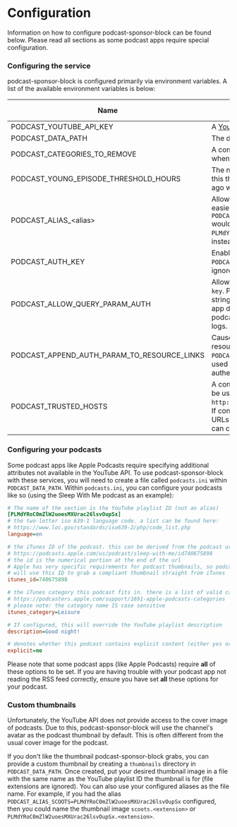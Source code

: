 # Configuration

Information on how to configure podcast-sponsor-block can be found below. Please read all sections as some podcast apps
require special configuration.

### Configuring the service
podcast-sponsor-block is configured primarily via environment variables. A list of the available environment variables
is below:

| Name                                        | Description                                                                                                                                                                                                                                                                                                                                                                                                                                    | Required | Default Value |
|---------------------------------------------|------------------------------------------------------------------------------------------------------------------------------------------------------------------------------------------------------------------------------------------------------------------------------------------------------------------------------------------------------------------------------------------------------------------------------------------------|----------|---------------|
| PODCAST_YOUTUBE_API_KEY                     | A [YouTube API key](https://developers.google.com/youtube/v3/getting-started) used to communicate with the YouTube API                                                                                                                                                                                                                                                                                                                         | Yes      |               |
| PODCAST_DATA_PATH                           | The directory to store data in                                                                                                                                                                                                                                                                                                                                                                                                                 | Yes      |               |
| PODCAST_CATEGORIES_TO_REMOVE                | A comma-seperated list of [SponsorBlock categories](https://github.com/yt-dlp/yt-dlp#sponsorblock-options) to remove when downloading audio                                                                                                                                                                                                                                                                                                    | No       | sponsor       |
| PODCAST_YOUNG_EPISODE_THRESHOLD_HOURS       | The number of hours to filter out episodes that are younger than this threshold. Episodes published less than this number of hours ago will be excluded from the RSS feed.                                                                                                                                                                                                                                                                     | No       | 3             |
| PODCAST_ALIAS_\<alias\>                     | Allows the configuration of aliases to make referencing playlists easier (example: `PODCAST_ALIAS_SCOOTS=PLMdYRoC0m4mZlW2uoesMXUrac26lsvOupSx` would allow you to reference the playlist `PLMdYRoC0mZlW2uoesMXUrac26lsvOupSx` with the name `scoots` instead)                                                                                                                                                                                    | No       |               |
| PODCAST_AUTH_KEY                            | Enables HTTP basic authentication on the server. `PODCAST_AUTH_KEY` will be used as the password (the username is ignored)                                                                                                                                                                                                                                                                                                                     | No       |               |
| PODCAST_ALLOW_QUERY_PARAM_AUTH              | Allows `PODCAST_AUTH_KEY` to be provided as the query parameter `key`. Please note providing sensitive info as part of the query string [is bad practice](https://owasp.org/www-community/vulnerabilities/Information_exposure_through_query_strings_in_url), so only enable this option if your podcast app does not support HTTP basic authentication. When enabled, podcast-sponsor-block will do its best to redact the key from its logs. | No       | false         |
| PODCAST_APPEND_AUTH_PARAM_TO_RESOURCE_LINKS | Causes the feed generator to include `key=<PODCAST_AUTH_KEY>` in resource links. This can only be enabled if `PODCAST_ALLOW_QUERY_PARAM_AUTH` is enabled, and is intended to be used only when it is required to workaround a lack of authentication support in your podcast app.                                                                                                                                                              | No       | false         |
| PODCAST_TRUSTED_HOSTS                       | A comma-seperated list of trusted `Host` header values that can be used to access podcast-sponsor-block (e.g. `http://192.168.1.43:8081,https://podcasts.ericmedina024.com`). If configured, the `Host` header will be used to create absolute URLs. If not configured, relative URLs will be used instead which can cause issues with some podcast apps.                                                                                      | No       |               |

### Configuring your podcasts

Some podcast apps like Apple Podcasts require specifying additional attributes not available in the YouTube API. To use
podcast-sponsor-block with these services, you will need to create a file called `podcasts.ini` within `PODCAST_DATA_PATH`.
Within `podcasts.ini`, you can configure your podcasts like so (using the Sleep With Me podcast as an example):
```ini
# The name of the section is the YouTube playlist ID (not an alias)
[PLMdYRoC0mZlW2uoesMXUrac26lsvOupSx]
# the two-letter iso 639-1 language code. a list can be found here:
# https://www.loc.gov/standards/iso639-2/php/code_list.php
language=en

# the iTunes ID of the podcast. this can be derived from the podcast url:
# https://podcasts.apple.com/us/podcast/sleep-with-me/id740675898
# the id is the numerical portion at the end of the url
# Apple has very specific requirements for podcast thumbnails, so podcast-sponsor-block
# will use this ID to grab a compliant thumbnail straight from iTunes
itunes_id=740675898

# the iTunes category this podcast fits in. there is a list of valid categories here:
# https://podcasters.apple.com/support/1691-apple-podcasts-categories
# please note: the category name IS case sensitive
itunes_category=Leisure

# If configured, this will override the YouTube playlist description
description=Good night!

# denotes whether this podcast contains explicit content (either yes or no)
explicit=no
```
Please note that some podcast apps (like Apple Podcasts) require **all** of these options to be set. If you are having
trouble with your podcast app not reading the RSS feed correctly, ensure you have set **all** these options for your
podcast.


### Custom thumbnails
Unfortunately, the YouTube API does not provide access to the cover image of podcasts. Due to this,
podcast-sponsor-block will use the channel's avatar as the podcast thumbnail by default. This is often different
from the usual cover image for the podcast.

If you don't like the thumbnail podcast-sponsor-block grabs, you can provide
a custom thumbnail by creating a `thumbnails` directory in `PODCAST_DATA_PATH`. Once created, put your desired
thumbnail image in a file with the same name as the YouTube playlist ID the thumbnail is for (file extensions are
ignored). You can also use your configured aliases as the file name. For example, if you had the alias
`PODCAST_ALIAS_SCOOTS=PLMdYRoC0mZlW2uoesMXUrac26lsvOupSx` configured, then you could name the thumbnail image 
`scoots.<extension>` or `PLMdYRoC0mZlW2uoesMXUrac26lsvOupSx.<extension>`.
